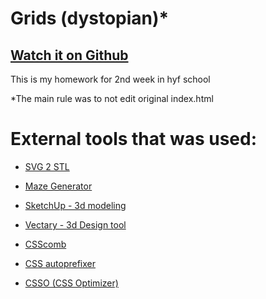 # Grids (dystopian)*
## [Watch it on Github](https://acimanx.github.io/hyf-html-css/week2) 
This is my homework for 2nd week in hyf school

*The main rule was to not edit original index.html

# External tools that was used:

- [SVG 2 STL](http://svg2stl.com/)

- [Maze Generator](http://maze-gen.gahitsu.com/)

- [SketchUp - 3d modeling](https://www.sketchup.com/)

- [Vectary - 3d Design tool](https://www.vectary.com/)

- [CSScomb](http://csscomb.com/online)

- [CSS autoprefixer](https://github.com/autoprefixer/autoprefixer.github.io/)

- [CSSO (CSS Optimizer)](https://github.com/css/csso)
